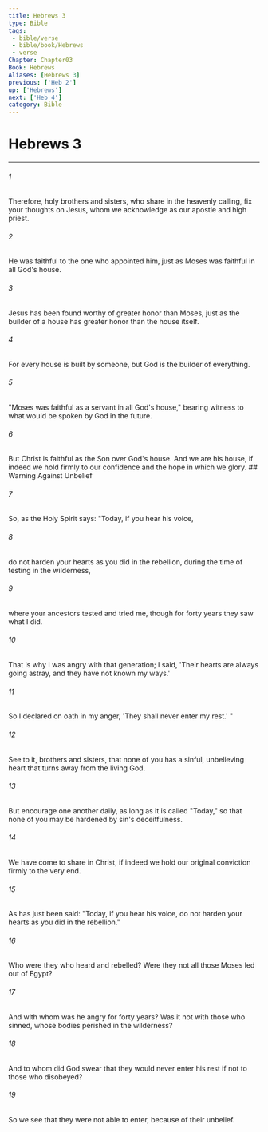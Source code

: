 ```yaml
---
title: Hebrews 3
type: Bible
tags:
 - bible/verse
 - bible/book/Hebrews
 - verse
Chapter: Chapter03
Book: Hebrews
Aliases: [Hebrews 3]
previous: ['Heb 2']
up: ['Hebrews']
next: ['Heb 4']
category: Bible
---
```

# Hebrews 3

***


###### 1 
Therefore, holy brothers and sisters, who share in the heavenly calling, fix your thoughts on Jesus, whom we acknowledge as our apostle and high priest. 

###### 2 
He was faithful to the one who appointed him, just as Moses was faithful in all God's house. 

###### 3 
Jesus has been found worthy of greater honor than Moses, just as the builder of a house has greater honor than the house itself. 

###### 4 
For every house is built by someone, but God is the builder of everything. 

###### 5 
"Moses was faithful as a servant in all God's house," bearing witness to what would be spoken by God in the future. 

###### 6 
But Christ is faithful as the Son over God's house. And we are his house, if indeed we hold firmly to our confidence and the hope in which we glory. ## Warning Against Unbelief 

###### 7 
So, as the Holy Spirit says: "Today, if you hear his voice, 

###### 8 
do not harden your hearts as you did in the rebellion, during the time of testing in the wilderness, 

###### 9 
where your ancestors tested and tried me, though for forty years they saw what I did. 

###### 10 
That is why I was angry with that generation; I said, 'Their hearts are always going astray, and they have not known my ways.' 

###### 11 
So I declared on oath in my anger, 'They shall never enter my rest.' " 

###### 12 
See to it, brothers and sisters, that none of you has a sinful, unbelieving heart that turns away from the living God. 

###### 13 
But encourage one another daily, as long as it is called "Today," so that none of you may be hardened by sin's deceitfulness. 

###### 14 
We have come to share in Christ, if indeed we hold our original conviction firmly to the very end. 

###### 15 
As has just been said: "Today, if you hear his voice, do not harden your hearts as you did in the rebellion." 

###### 16 
Who were they who heard and rebelled? Were they not all those Moses led out of Egypt? 

###### 17 
And with whom was he angry for forty years? Was it not with those who sinned, whose bodies perished in the wilderness? 

###### 18 
And to whom did God swear that they would never enter his rest if not to those who disobeyed? 

###### 19 
So we see that they were not able to enter, because of their unbelief. 
